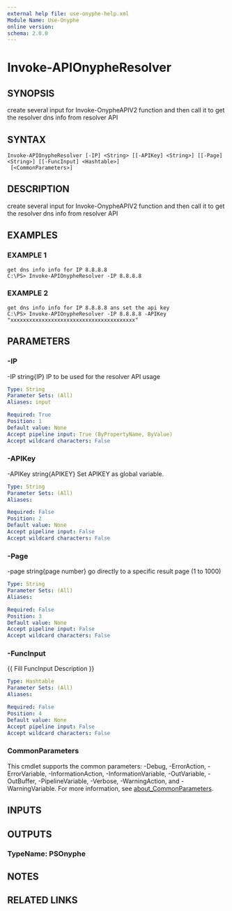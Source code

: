 ```yaml
---
external help file: use-onyphe-help.xml
Module Name: Use-Onyphe
online version:
schema: 2.0.0
---
```


# Invoke-APIOnypheResolver

## SYNOPSIS
create several input for Invoke-OnypheAPIV2 function and then call it to get the resolver dns info from resolver API

## SYNTAX

```
Invoke-APIOnypheResolver [-IP] <String> [[-APIKey] <String>] [[-Page] <String>] [[-FuncInput] <Hashtable>]
 [<CommonParameters>]
```

## DESCRIPTION
create several input for Invoke-OnypheAPIV2 function and then call it to get the resolver dns info from resolver API

## EXAMPLES

### EXAMPLE 1
```
get dns info info for IP 8.8.8.8
C:\PS> Invoke-APIOnypheResolver -IP 8.8.8.8
```

### EXAMPLE 2
```
get dns info info for IP 8.8.8.8 ans set the api key
C:\PS> Invoke-APIOnypheResolver -IP 8.8.8.8 -APIKey "xxxxxxxxxxxxxxxxxxxxxxxxxxxxxxxxxxxxxxxx"
```

## PARAMETERS

### -IP
-IP string{IP}
IP to be used for the resolver API usage

```yaml
Type: String
Parameter Sets: (All)
Aliases: input

Required: True
Position: 1
Default value: None
Accept pipeline input: True (ByPropertyName, ByValue)
Accept wildcard characters: False
```

### -APIKey
-APIKey string{APIKEY}
Set APIKEY as global variable.

```yaml
Type: String
Parameter Sets: (All)
Aliases:

Required: False
Position: 2
Default value: None
Accept pipeline input: False
Accept wildcard characters: False
```

### -Page
-page string{page number}
go directly to a specific result page (1 to 1000)

```yaml
Type: String
Parameter Sets: (All)
Aliases:

Required: False
Position: 3
Default value: None
Accept pipeline input: False
Accept wildcard characters: False
```

### -FuncInput
{{ Fill FuncInput Description }}

```yaml
Type: Hashtable
Parameter Sets: (All)
Aliases:

Required: False
Position: 4
Default value: None
Accept pipeline input: False
Accept wildcard characters: False
```

### CommonParameters
This cmdlet supports the common parameters: -Debug, -ErrorAction, -ErrorVariable, -InformationAction, -InformationVariable, -OutVariable, -OutBuffer, -PipelineVariable, -Verbose, -WarningAction, and -WarningVariable. For more information, see [about_CommonParameters](http://go.microsoft.com/fwlink/?LinkID=113216).

## INPUTS

## OUTPUTS

### TypeName: PSOnyphe
## NOTES

## RELATED LINKS
